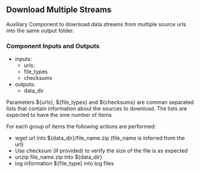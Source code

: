 ## Download Multiple Streams

Auxiliary Component to download data streams from multiple source urls into the same output folder.

### Component Inputs and Outputs

* inputs:
    * urls:
    * file_types
    * checksums
* outputs:
    * data_dir

Parameters ${urls}, ${file_types} and ${checksums} are comman separated lists that contain information about the sources to download. The lists are expected to have the sme number of items

For each group of <n> items the following actions are performed:

* wget url<num> into ${data_dir}/file_name<n>.zip  (file_name is inferred from the url)
* Use checksum<n> (if provided) to verify the size of the file is as expected
* unzip file_name<n>.zip into ${data_dir}
* log information ${file_type<n>} into log files


 
